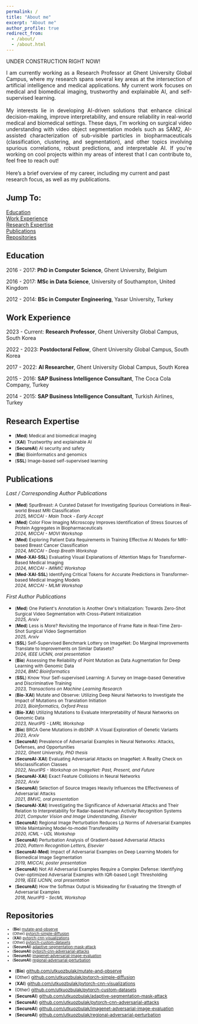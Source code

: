 ```yaml
---
permalink: /
title: "About me"
excerpt: "About me"
author_profile: true
redirect_from:
  - /about/
  - /about.html
---
```


<p> UNDER CONSTRUCTION RIGHT NOW!</p>

<div style="text-align: justify"> 
I am currently working as a Research Professor at Ghent University Global Campus, where my research spans several key areas at the intersection of artificial intelligence and medical applications. My current work focuses on medical and biomedical imaging, trustworthy and explainable AI, and self-supervised learning.
<br><br>
My interests lie in developing AI-driven solutions that enhance clinical decision-making, improve interpretability, and ensure reliability in real-world medical and biomedical settings. These days, I'm working on surgical video understanding with video object segmentation models such as SAM2, AI-assisted characterization of sub-visible particles in biopharmaceuticals (classification, clustering, and segmentation), and other topics involving spurious correlations, robust predictions, and interpretable AI. If you're working on cool projects within my areas of interest that I can contribute to, feel free to reach out!
</div>
<br>
Here’s a brief overview of my career, including my current and past research focus, as well as my publications.

<h2>Jump To:</h2>
<ul style="list-style-type: none; padding-left: 0;">
  <li><a href="#education">Education</a></li>
  <li><a href="#work">Work Experience</a></li>
  <li><a href="#research">Research Expertise</a></li>
  <li><a href="#publications">Publications</a></li>
  <li><a href="#repositories">Repositories</a></li>
</ul>

<h2 id="education">Education</h2>

2016 - 2017: **PhD in Computer Science**, Ghent University, Belgium

2016 - 2017: **MSc in Data Science**, University of Southampton, United Kingdom

2012 - 2014: **BSc in Computer Engineering**, Yasar University, Turkey

<h2 id="work">Work Experience</h2>

2023 - Current: **Research Professor**, Ghent University Global Campus, South Korea

2022 - 2023: **Postdoctoral Fellow**, Ghent University Global Campus, South Korea

2017 - 2022: **AI Researcher**, Ghent University Global Campus, South Korea

2015 - 2016: **SAP Business Intelligence Consultant**, The Coca Cola Company, Turkey

2014 - 2015: **SAP Business Intelligence Consultant**, Turkish Airlines, Turkey

<h2 id="research">Research Expertise</h2>

  * <span style="font-size:12px">(<strong>Med</strong>) Medical and biomedical imaging</span>
  * <span style="font-size:12px">(<strong>XAI</strong>) Trustworthy and explainable AI</span>
  * <span style="font-size:12px">(<strong>SecureAI</strong>) AI security and safety</span>
  * <span style="font-size:12px">(<strong>Bio</strong>) Bioinformatics and genomics</span>
  * <span style="font-size:12px">(<strong>SSL</strong>) Image-based self-supervised learning</span>

<h2 id="publications">Publications</h2>

  <span style="font-size:14px">*Last / Corresponding Author Publications*</span>
  
  * <span style="font-size:12px">(<strong>Med</strong>) SpurBreast: A Curated Dataset for Investigating Spurious Correlations in Real-world Breast MRI Classification <br />*2025, MICCAI - Main Track - Early Accept*</span>
  * <span style="font-size:12px">(<strong>Med</strong>) Color Flow Imaging Microscopy Improves Identification of Stress Sources of Protein Aggregates in Biopharmaceuticals <br />*2024, MICCAI - MOVI Workshop*</span>
  * <span style="font-size:12px">(<strong>Med</strong>) Exploring Patient Data Requirements in Training Effective AI Models for MRI-based Breast Cancer Classification <br />*2024, MICCAI - Deep Breath Workshop*</span>
  * <span style="font-size:12px">(<strong>Med</strong>-<strong>XAI</strong>-<strong>SSL</strong>) Evaluating Visual Explanations of Attention Maps for Transformer-Based Medical Imaging <br />*2024, MICCAI - iMIMIC Workshop*</span>
  * <span style="font-size:12px">(<strong>Med</strong>-<strong>XAI</strong>-<strong>SSL</strong>) Identifying Critical Tokens for Accurate Predictions in Transformer-based Medical Imaging Models <br />*2024, MICCAI - MLMI Workshop*</span>

  <span style="font-size:14px">*First Author Publications*</span>

  * <span style="font-size:12px">(<strong>Med</strong>) One Patient's Annotation is Another One's Initialization: Towards Zero-Shot Surgical Video Segmentation with Cross-Patient Initialization <br />*2025, Arxiv*</span>
  * <span style="font-size:12px">(<strong>Med</strong>) Less is More? Revisiting the Importance of Frame Rate in Real-Time Zero-Shot Surgical Video Segmentation <br />*2025, Arxiv*</span>
  * <span style="font-size:12px">(<strong>SSL</strong>) Self-Supervised Benchmark Lottery on ImageNet: Do Marginal Improvements Translate to Improvements on Similar Datasets? <br />*2024, IEEE IJCNN, oral presentation*</span>
  * <span style="font-size:12px">(<strong>Bio</strong>) Assessing the Reliability of Point Mutation as Data Augmentation for Deep Learning with Genomic Data<br />*2024, BMC Bioinformatics*</span>
  * <span style="font-size:12px">(<strong>SSL</strong>) Know Your Self-supervised Learning: A Survey on Image-based Generative and Discriminative Training<br />*2023, Transactions on Machine Learning Research*</span>
  * <span style="font-size:12px">(<strong>Bio</strong>-<strong>XAI</strong>) Mutate and Observe: Utilizing Deep Neural Networks to Investigate the Impact of Mutations on Translation Initiation<br />*2023, Bioinformatics, Oxford Press*</span>
  * <span style="font-size:12px">(<strong>Bio</strong>-<strong>XAI</strong>) Utilizing Mutations to Evaluate Interpretability of Neural Networks on Genomic Data<br />*2023, NeurIPS - LMRL Workshop*</span>
  * <span style="font-size:12px">(<strong>Bio</strong>) BRCA Gene Mutations in dbSNP: A Visual Exploration of Genetic Variants<br />*2023, Arxiv*</span>
  * <span style="font-size:12px">(<strong>SecureAI</strong>) Prevalence of Adversarial Examples in Neural Networks: Attacks, Defenses, and Opportunities<br />*2022, Ghent University, PhD thesis*</span>
  * <span style="font-size:12px">(<strong>SecureAI</strong>-<strong>XAI</strong>) Evaluating Adversarial Attacks on ImageNet: A Reality Check on Misclassification Classes<br />*2022, NeurIPS - Workshop on ImageNet: Past, Present, and Future*</span>
  * <span style="font-size:12px">(<strong>SecureAI</strong>-<strong>XAI</strong>) Exact Feature Collisions in Neural Networks<br />*2022, Arxiv*</span>
  * <span style="font-size:12px">(<strong>SecureAI</strong>) Selection of Source Images Heavily Influences the Effectiveness of Adversarial Attacks<br />*2021, BMVC, oral presentation*</span>  
  * <span style="font-size:12px">(<strong>SecureAI</strong>-<strong>XAI</strong>) Investigating the Significance of Adversarial Attacks and Their Relation to Interpretability for Radar-based Human Activity Recognition Systems<br />*2021, Computer Vision and Image Understanding, Elsevier*</span>
  * <span style="font-size:12px">(<strong>SecureAI</strong>) Regional Image Perturbation Reduces Lp Norms of Adversarial Examples While Maintaining Model-to-model Transferability<br />*2020, ICML - UDL Workshop*</span>
  * <span style="font-size:12px">(<strong>SecureAI</strong>) Perturbation Analysis of Gradient-based Adversarial Attacks<br />*2020, Pattern Recognition Letters, Elsevier*</span>
  * <span style="font-size:12px">(<strong>SecureAI</strong>-<strong>Med</strong>) Impact of Adversarial Examples on Deep Learning Models for Biomedical Image Segmentation<br />*2019, MICCAI, poster presentation*</span>
  * <span style="font-size:12px">(<strong>SecureAI</strong>) Not All Adversarial Examples Require a Complex Defense: Identifying Over-optimized Adversarial Examples with IQR-based Logit Thresholding<br />*2019, IEEE IJCNN, oral presentation* </span>
  * <span style="font-size:12px">(<strong>SecureAI</strong>) How the Softmax Output is Misleading for Evaluating the Strength of Adversarial Examples<br />*2018, NeurIPS - SecML Workshop* </span>

<h2 id="repositories">Repositories</h2>

<ul id="repo-list" style="font-size:10px">
  <li>(<strong>Bio</strong>) <a href="https://github.com/utkuozbulak/mutate-and-observe" target="_blank">mutate-and-observe</a> <span class="github-stats" data-repo="utkuozbulak/mutate-and-observe"></span></li>
  <li>(Other) <a href="https://github.com/utkuozbulak/pytorch-simple-diffusion" target="_blank">pytorch-simple-diffusion</a> <span class="github-stats" data-repo="utkuozbulak/pytorch-simple-diffusion"></span></li>
  <li>(<strong>XAI</strong>) <a href="https://github.com/utkuozbulak/pytorch-cnn-visualizations" target="_blank">pytorch-cnn-visualizations</a> <span class="github-stats" data-repo="utkuozbulak/pytorch-cnn-visualizations"></span></li>
  <li>(Other) <a href="https://github.com/utkuozbulak/pytorch-custom-datasets" target="_blank">pytorch-custom-datasets</a> <span class="github-stats" data-repo="utkuozbulak/pytorch-custom-datasets"></span></li>
  <li>(<strong>SecureAI</strong>) <a href="https://github.com/utkuozbulak/adaptive-segmentation-mask-attack" target="_blank">adaptive-segmentation-mask-attack</a> <span class="github-stats" data-repo="utkuozbulak/adaptive-segmentation-mask-attack"></span></li>
  <li>(<strong>SecureAI</strong>) <a href="https://github.com/utkuozbulak/pytorch-cnn-adversarial-attacks" target="_blank">pytorch-cnn-adversarial-attacks</a> <span class="github-stats" data-repo="utkuozbulak/pytorch-cnn-adversarial-attacks"></span></li>
  <li>(<strong>SecureAI</strong>) <a href="https://github.com/utkuozbulak/imagenet-adversarial-image-evaluation" target="_blank">imagenet-adversarial-image-evaluation</a> <span class="github-stats" data-repo="utkuozbulak/imagenet-adversarial-image-evaluation"></span></li>
  <li>(<strong>SecureAI</strong>) <a href="https://github.com/utkuozbulak/regional-adversarial-perturbation" target="_blank">regional-adversarial-perturbation</a> <span class="github-stats" data-repo="utkuozbulak/regional-adversarial-perturbation"></span></li>
</ul>

  * <span style="font-size:12px">(<strong>Bio</strong>) [github.com/utkuozbulak/mutate-and-observe](https://github.com/utkuozbulak/mutate-and-observe)</span>
  * <span style="font-size:12px">(Other) [github.com/utkuozbulak/pytorch-simple-diffusion](https://github.com/utkuozbulak/pytorch-simple-diffusion)</span>
  * <span style="font-size:12px">(<strong>XAI</strong>) [github.com/utkuozbulak/pytorch-cnn-visualizations](https://github.com/utkuozbulak/pytorch-cnn-visualizations)</span>
  * <span style="font-size:12px">(Other) [github.com/utkuozbulak/pytorch-custom-datasets](https://github.com/utkuozbulak/pytorch-custom-datasets)</span>
  * <span style="font-size:12px">(<strong>SecureAI</strong>) [github.com/utkuozbulak/adaptive-segmentation-mask-attack](https://github.com/utkuozbulak/adaptive-segmentation-mask-attack)</span>
  * <span style="font-size:12px">(<strong>SecureAI</strong>) [github.com/utkuozbulak/pytorch-cnn-adversarial-attacks](https://github.com/utkuozbulak/pytorch-cnn-adversarial-attacks)</span>
  * <span style="font-size:12px">(<strong>SecureAI</strong>) [github.com/utkuozbulak/imagenet-adversarial-image-evaluation](https://github.com/utkuozbulak/imagenet-adversarial-image-evaluation)</span>
  * <span style="font-size:12px">(<strong>SecureAI</strong>) [github.com/utkuozbulak/regional-adversarial-perturbation](https://github.com/utkuozbulak/regional-adversarial-perturbation)</span>

<script>
  async function fetchRepoStats(repo) {
    const res = await fetch(`https://api.github.com/repos/${repo}`);
    if (!res.ok) return null;
    return await res.json();
  }

  async function updateGitHubStats() {
    const elements = document.querySelectorAll('.github-stats');
    for (const el of elements) {
      const repo = el.dataset.repo;
      const data = await fetchRepoStats(repo);
      if (data) {
        el.innerHTML = `Stars: ${data.stargazers_count} | Forks: ${data.forks_count}`;
      }
    }
  }

  updateGitHubStats();
</script>



